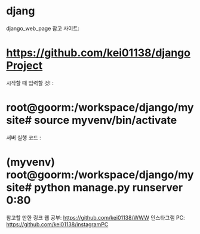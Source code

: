 # djang
django_web_page
참고 사이트:
# https://github.com/kei01138/djangoProject
시작할 때 입력할 것! : 
# root@goorm:/workspace/django/mysite# source myvenv/bin/activate

서버 실행 코드 :
# (myvenv) root@goorm:/workspace/django/mysite# python manage.py runserver 0:80 
참고할 만한 링크
웹 공부:
https://github.com/kei01138/WWW
인스타그램 PC:
https://github.com/kei01138/instagramPC

